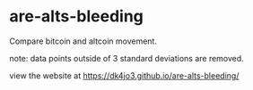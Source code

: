 # are-alts-bleeding
Compare bitcoin and altcoin movement.

note: data points outside of 3 standard deviations are removed. 

view the website at https://dk4jo3.github.io/are-alts-bleeding/
